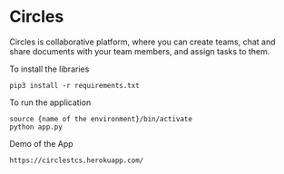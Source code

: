 # Circles

Circles is collaborative platform, where you can create teams, chat and share documents with your team members, and assign tasks to them.

To install the libraries

	pip3 install -r requirements.txt
 
To run the application

	source {name of the environment}/bin/activate
	python app.py

Demo of the App 

	https://circlestcs.herokuapp.com/

